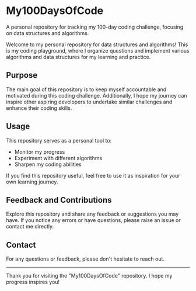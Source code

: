 # My100DaysOfCode
A personal repository for tracking my 100-day coding challenge, focusing on data structures and algorithms.

Welcome to my personal repository for data structures and algorithms! This is my coding playground, where I organize questions and implement various algorithms and data structures for my learning and practice.

## Purpose

The main goal of this repository is to keep myself accountable and motivated during this coding challenge. Additionally, I hope my journey can inspire other aspiring developers to undertake similar challenges and enhance their coding skills.

## Usage

This repository serves as a personal tool to:
- Monitor my progress
- Experiment with different algorithms
- Sharpen my coding abilities

If you find this repository useful, feel free to use it as inspiration for your own learning journey.

## Feedback and Contributions

Explore this repository and share any feedback or suggestions you may have. If you notice any errors or have questions, please raise an issue or contact me directly.

## Contact

For any questions or feedback, please don't hesitate to reach out.

---

Thank you for visiting the "My100DaysOfCode" repository. I hope my progress inspires you!


